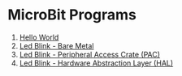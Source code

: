# MicroBit Programs 

1. [Hello World](./hello_world/src/main.rs)
2. [Led Blink - Bare Metal](./led_blink/blinky_bare_metal/README.md)
3. [Led Blink - Peripheral Access Crate (PAC)](./led_blink/blinky_pac/README.md)
4. [Led Blink - Hardware Abstraction Layer (HAL)](./led_blink/blinky_hal/README.md)
